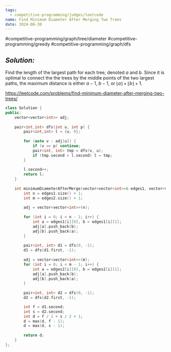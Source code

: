 ```yaml
---
tags:
  - competitive-programming/judges/leetcode
name: Find Minimum Diameter After Merging Two Trees
date: 2024-06-30
---
```

#competitive-programming/graph/tree/diameter #competitive-programming/greedy #competitive-programming/graph/dfs 
## _Solution:_
Find the length of the largest path for each tree, denoted $a$ and $b$. Since it is optimal to connect the the trees by the middle points of the two largest paths, the maximum distance is either $a-1$, $b-1$, or $\lfloor{a}\rfloor+\lfloor{b}\rfloor+1$.

https://leetcode.com/problems/find-minimum-diameter-after-merging-two-trees/
```cpp
class Solution {
public:
    vector<vector<int>> adj;
    
    pair<int,int> dfs(int u, int p) {
        pair<int,int> l = {u, 0};
        
        for (auto v : adj[u]) {
            if (v == p) continue;
            pair<int, int> tmp = dfs(v, u);
            if (tmp.second > l.second) l = tmp;
        }
        
        l.second++;
        return l;
    }
    
    int minimumDiameterAfterMerge(vector<vector<int>>& edges1, vector<vector<int>>& edges2) {
        int n = edges1.size() + 1;
        int m = edges2.size() + 1;
        
        adj = vector<vector<int>>(n);
        
        for (int i = 0; i < n - 1; i++) {
            int a = edges1[i][0], b = edges1[i][1];
            adj[a].push_back(b);
            adj[b].push_back(a);
        }
        
        pair<int, int> d1 = dfs(0, -1);
        d1 = dfs(d1.first, -1);
        
        adj = vector<vector<int>>(m);
        for (int i = 0; i < m - 1; i++) {
            int a = edges2[i][0], b = edges2[i][1];
            adj[a].push_back(b);
            adj[b].push_back(a);
        }
        
        pair<int, int> d2 = dfs(0, -1);
        d2 = dfs(d2.first, -1);

        int f = d1.second;
        int s = d2.second;
        int d = f / 2 + s / 2 + 1;
        d = max(d, f - 1);
        d = max(d, s - 1);
        
        return d;
    }
};
```